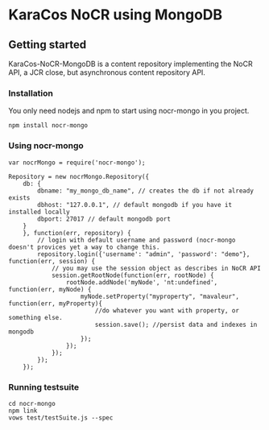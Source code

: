 # KaraCos NoCR using MongoDB

## Getting started

KaraCos-NoCR-MongoDB is a content repository implementing the  NoCR API, a JCR close, but asynchronous content repository API.

### Installation

You only need nodejs and npm to start using nocr-mongo in you project.

```
npm install nocr-mongo
```

### Using nocr-mongo

```
var nocrMongo = require('nocr-mongo');

Repository = new nocrMongo.Repository({
	db: {
		dbname: "my_mongo_db_name", // creates the db if not already exists
		dbhost: "127.0.0.1", // default mongodb if you have it installed locally
		dbport: 27017 // default mongodb port
	}
	}, function(err, repository) {
		// login with default username and password (nocr-mongo doesn't provices yet a way to change this.
		repository.login({'username': "admin", 'password': "demo"}, function(err, session) {
			// you may use the session object as describes in NoCR API
			session.getRootNode(function(err, rootNode) {
				rootNode.addNode('myNode', 'nt:undefined', function(err, myNode) {
					myNode.setProperty("myproperty", "mavaleur", function(err, myProperty){
						//do whatever you want with property, or something else.
						session.save(); //persist data and indexes in mongodb
					});
				});
			});
		});
	});
```

### Running testsuite

```
cd nocr-mongo
npm link
vows test/testSuite.js --spec
```
